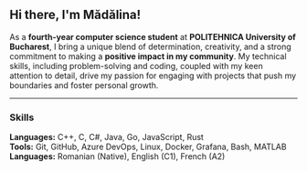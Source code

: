 ## Hi there, I'm Mădălina!

As a **fourth-year computer science student** at **POLITEHNICA University of Bucharest**, 
I bring a unique blend of determination, creativity, and a strong commitment to
making a **positive impact in my community**. My technical skills, including problem-solving and coding, coupled with my keen
attention to detail, drive my passion for engaging with projects that push my boundaries and foster personal growth.

---

### Skills
**Languages:** C++, C, C#, Java, Go, JavaScript, Rust  
**Tools:** Git, GitHub, Azure DevOps, Linux, Docker, Grafana, Bash, MATLAB  
**Languages:** Romanian (Native), English (C1), French (A2)


<!--
**madalinaandronache/madalinaandronache** is a ✨ _special_ ✨ repository because its `README.md` (this file) appears on your GitHub profile.

Here are some ideas to get you started:

- 🔭 I’m currently working on ...
- 🌱 I’m currently learning ...
- 👯 I’m looking to collaborate on ...
- 🤔 I’m looking for help with ...
- 💬 Ask me about ...
- 📫 How to reach me: ...
- 😄 Pronouns: ...
- ⚡ Fun fact: ...
-->
